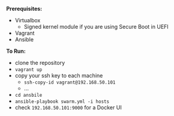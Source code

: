 **Prerequisites:** 
- Virtualbox
  + Signed kernel module if you are using Secure Boot in UEFI
- Vagrant
- Ansible


**To Run:**
- clone the repository
- `vagrant up`
- copy your ssh key to each machine
  + `ssh-copy-id vagrant@192.168.50.101`
  + ...
- `cd ansbile`
- `ansible-playbook swarm.yml -i hosts`
- check `192.168.50.101:9000` for a Docker UI